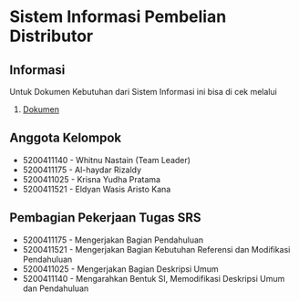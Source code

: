 Sistem Informasi Pembelian Distributor
==

Informasi
--

Untuk Dokumen Kebutuhan dari Sistem Informasi ini bisa di cek melalui 

1. [Dokumen](Docs/)


Anggota Kelompok 
--

- 5200411140 - Whitnu Nastain (Team Leader) 
- 5200411175 - Al-haydar Rizaldy
- 5200411025 - Krisna Yudha Pratama
- 5200411521 - Eldyan Wasis Aristo Kana

Pembagian Pekerjaan Tugas SRS 
--

- 5200411175 - Mengerjakan Bagian Pendahuluan
- 5200411521 - Mengerjakan Bagian Kebutuhan Referensi dan Modifikasi Pendahuluan
- 5200411025 - Mengerjakan Bagian Deskripsi Umum 
- 5200411140 - Mengarahkan Bentuk SI, Memodifikasi Deskripsi Umum dan Pendahuluan
